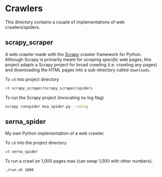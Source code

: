 # Crawlers
This directory contains a couple of implementations of web crawlers/spiders.

## scrapy_scraper
A web crawler made with the [Scrapy](https://scrapy.org/) crawler framework for Python. Although Scrapy is primarily meant for scraping _specific_ web pages, this project adapts a Scrapy project for broad crawling (i.e. crawling any pages) and downloading the HTML pages into a sub-directory called ```downloads```.

To ```cd``` into project directory
```bash
cd scrapy_scraper/scrapy_scraper/spiders
```
To run the Scrapy project (invocating no log flag)
```bash
scrapy runspider msa_spider.py --nolog
```

## serna_spider
My own Python implementation of a web crawler.

To ```cd``` into the project directory
```bash
cd serna_spider
```

To run a crawl on 1,000 pages max (can swap 1,000 with other numbers).

```bash
./run.sh 1000
```
